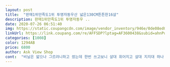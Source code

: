 ```yaml
---
layout: post 
title:  "판매1위만족도1위 투명자동우산 넓은130CM튼튼한16살" 
description: 판매1위만족도1위 투명자동우 ..
date: 2020-07-26 06:51:40 
img: https://static.coupangcdn.com/image/vendor_inventory/946e/0de08ed06d958a674b1b9b7dbe1922f0bffe48177a5edf38afb94980c1f9.jpg 
linkUrl: https://link.coupang.com/re/AFFSDP?lptag=AF3600438&subid=ahnPublicAsk&pageKey=324274329&itemId=1038263430&vendorItemId=5493634904&traceid=V0-113-0f1923efeda60d20 
categories: [1008] 
color: 1294AB 
price: 6800 
author: Ask View Shop 
cont:  "비닐은 얇으나 그르려니하고 썼는데 한번 쓰고보니 살대 휘어지고 살대 지지대 하나 빠져서 못 쓰게 됐어요<br/>일회용 우산도 아니고 돈만 버렸네요<br/>튼튼하고 좋아요.<br/> 아이들 안전을 위해 장마철엔 꼭 투명우산 구입합니다.<br/>^^  크고 튼튼해서 아이들 좋아합니다.<br/><br/>" 
---
```

